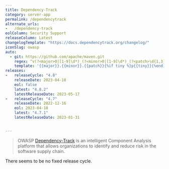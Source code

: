 ```yaml
---
title: Dependency-Track
category: server-app
permalink: /dependencytrack
alternate_urls:
-   /dependency-track
eolColumn: Security Support
releaseColumn: Latest
changelogTemplate: "https://docs.dependencytrack.org/changelog/"
iconSlug: owasp
auto:
  - git: https://github.com/apache/maven.git
    regex: ^v(?<major>0|[1-9]\d*)_(?<minor>0|[1-9]\d*)_(?<patch>\d{1,3})_?(?<tiny>\d+)?$
    template: '{{major}}.{{minor}}.{{patch}}{%if tiny %}p{{tiny}}{%endif%}'
releases:
-   releaseCycle: "4.8"
    releaseDate: 2023-04-18
    eol: false
    latest: "4.8.2"
    latestReleaseDate: 2023-05-17
-   releaseCycle: "4.7"
    releaseDate: 2022-12-16
    eol: 2023-04-18
    latest: "4.7.1"
    latestReleaseDate: 2023-01-31


---
```


> OWASP [Dependency-Track](https://dependencytrack.org/) is an intelligent Component Analysis platform that allows organizations to identify and reduce risk in the software supply chain.

There seems to be no fixed release cycle.
